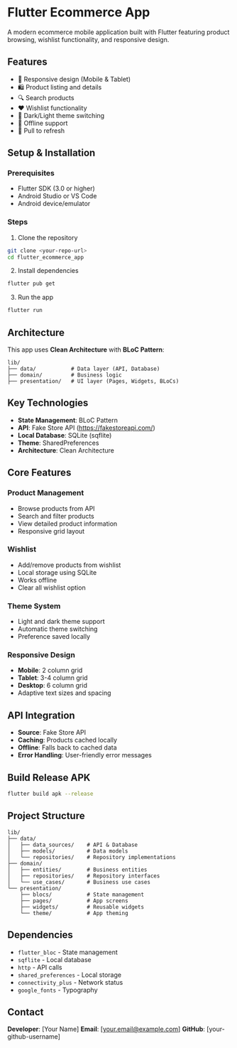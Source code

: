 # Flutter Ecommerce App

A modern ecommerce mobile application built with Flutter featuring product
browsing, wishlist functionality, and responsive design.

## Features

- 📱 Responsive design (Mobile & Tablet)
- 🛍️ Product listing and details
- 🔍 Search products
- ❤️ Wishlist functionality
- 🌙 Dark/Light theme switching
- 📶 Offline support
- 🔄 Pull to refresh

## Setup & Installation

### Prerequisites

- Flutter SDK (3.0 or higher)
- Android Studio or VS Code
- Android device/emulator

### Steps

1. Clone the repository

```bash
git clone <your-repo-url>
cd flutter_ecommerce_app
```

2. Install dependencies

```bash
flutter pub get
```

3. Run the app

```bash
flutter run
```

## Architecture

This app uses **Clean Architecture** with **BLoC Pattern**:

```
lib/
├── data/           # Data layer (API, Database)
├── domain/         # Business logic
├── presentation/   # UI layer (Pages, Widgets, BLoCs)
```

## Key Technologies

- **State Management**: BLoC Pattern
- **API**: Fake Store API (https://fakestoreapi.com/)
- **Local Database**: SQLite (sqflite)
- **Theme**: SharedPreferences
- **Architecture**: Clean Architecture

## Core Features

### Product Management

- Browse products from API
- Search and filter products
- View detailed product information
- Responsive grid layout

### Wishlist

- Add/remove products from wishlist
- Local storage using SQLite
- Works offline
- Clear all wishlist option

### Theme System

- Light and dark theme support
- Automatic theme switching
- Preference saved locally

### Responsive Design

- **Mobile**: 2 column grid
- **Tablet**: 3-4 column grid
- **Desktop**: 6 column grid
- Adaptive text sizes and spacing

## API Integration

- **Source**: Fake Store API
- **Caching**: Products cached locally
- **Offline**: Falls back to cached data
- **Error Handling**: User-friendly error messages

## Build Release APK

```bash
flutter build apk --release
```

## Project Structure

```
lib/
├── data/
│   ├── data_sources/    # API & Database
│   ├── models/          # Data models
│   └── repositories/    # Repository implementations
├── domain/
│   ├── entities/        # Business entities
│   ├── repositories/    # Repository interfaces
│   └── use_cases/       # Business use cases
└── presentation/
    ├── blocs/           # State management
    ├── pages/           # App screens
    ├── widgets/         # Reusable widgets
    └── theme/           # App theming
```

## Dependencies

- `flutter_bloc` - State management
- `sqflite` - Local database
- `http` - API calls
- `shared_preferences` - Local storage
- `connectivity_plus` - Network status
- `google_fonts` - Typography

## Contact

**Developer**: [Your Name] **Email**: [your.email@example.com] **GitHub**:
[your-github-username]
